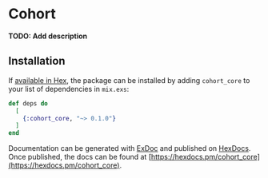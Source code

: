 # Cohort

**TODO: Add description**

## Installation

If [available in Hex](https://hex.pm/docs/publish), the package can be installed
by adding `cohort_core` to your list of dependencies in `mix.exs`:

```elixir
def deps do
  [
    {:cohort_core, "~> 0.1.0"}
  ]
end
```

Documentation can be generated with [ExDoc](https://github.com/elixir-lang/ex_doc)
and published on [HexDocs](https://hexdocs.pm). Once published, the docs can
be found at [https://hexdocs.pm/cohort_core](https://hexdocs.pm/cohort_core).

